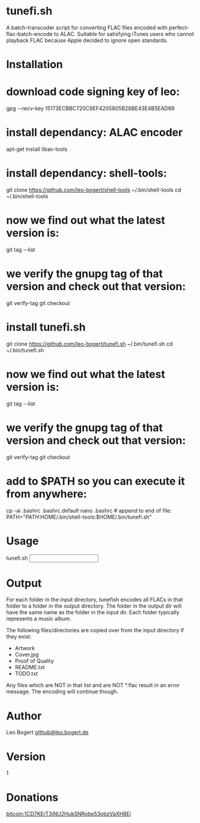 tunefi.sh
=========

A batch-transcoder script for converting FLAC files encoded with perfect-flac-batch-encode to ALAC.
Suitable for satisfying iTunes users who cannot playback FLAC because Apple decided to ignore open standards.

Installation
=============

# download code signing key of leo:
gpg --recv-key 15173ECBBC720C9EF4205805B26BE43E4B5EAD69

# install dependancy: ALAC encoder
apt-get install libav-tools

# install dependancy: shell-tools:
git clone https://github.com/leo-bogert/shell-tools ~/.bin/shell-tools
cd ~/.bin/shell-tools
# now we find out what the latest version is:
git tag --list
# we verify the gnupg tag of that version and check out that version:
git verify-tag <latest version tag>
git checkout <latest version tag>

# install tunefi.sh
git clone https://github.com/leo-bogert/tunefi.sh ~/.bin/tunefi.sh
cd ~/.bin/tunefi.sh
# now we find out what the latest version is:
git tag --list
# we verify the gnupg tag of that version and check out that version:
git verify-tag <latest version tag>
git checkout <latest version tag>

# add to $PATH so you can execute it from anywhere:
cp -ai .bashrc .bashrc.default
nano .bashrc
		# append to end of file:
		PATH="$PATH:$HOME/.bin/shell-tools:$HOME/.bin/tunefi.sh"

Usage
=====

tunefi.sh <input directory> <output directory>

Output
======
For each folder in the input directory, tunefish encodes all FLACs in that folder to a folder in the output directory.
The folder in the output dir will have the same name as the folder in the input dir.
Each folder typically represents a music album.

The following files/directories are copied over from the input directory if they exist:
- Artwork
- Cover.jpg
- Proof of Quality
- README.txt
- TODO.txt

Any files which are NOT in that list and are NOT *.flac result in an error message. The encoding will continue though.

Author
======

Leo Bogert <github@leo.bogert.de>


Version
=======

1

Donations
=========

[bitcoin:1CD7KErT3jNU2HukSNRobe53obzVaXH8Ei](bitcoin:1CD7KErT3jNU2HukSNRobe53obzVaXH8Ei)

